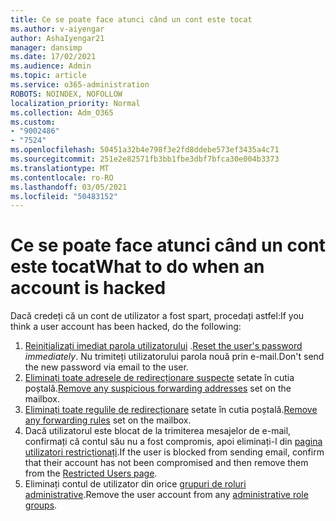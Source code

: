 ```yaml
---
title: Ce se poate face atunci când un cont este tocat
ms.author: v-aiyengar
author: AshaIyengar21
manager: dansimp
ms.date: 17/02/2021
ms.audience: Admin
ms.topic: article
ms.service: o365-administration
ROBOTS: NOINDEX, NOFOLLOW
localization_priority: Normal
ms.collection: Adm_O365
ms.custom:
- "9002486"
- "7524"
ms.openlocfilehash: 50451a32b4e798f3e2fd8ddebe573ef3435a4c71
ms.sourcegitcommit: 251e2e82571fb3bb1fbe3dbf7bfca30e004b3373
ms.translationtype: MT
ms.contentlocale: ro-RO
ms.lasthandoff: 03/05/2021
ms.locfileid: "50483152"
---
```

# <a name="what-to-do-when-an-account-is-hacked"></a><span data-ttu-id="2e885-102">Ce se poate face atunci când un cont este tocat</span><span class="sxs-lookup"><span data-stu-id="2e885-102">What to do when an account is hacked</span></span>

<span data-ttu-id="2e885-103">Dacă credeți că un cont de utilizator a fost spart, procedați astfel:</span><span class="sxs-lookup"><span data-stu-id="2e885-103">If you think a user account has been hacked, do the following:</span></span>

1. <span data-ttu-id="2e885-104">[Reinițializați imediat parola utilizatorului](https://go.microsoft.com/fwlink/?linkid=2103704) .</span><span class="sxs-lookup"><span data-stu-id="2e885-104">[Reset the user's password](https://go.microsoft.com/fwlink/?linkid=2103704) *immediately*.</span></span> <span data-ttu-id="2e885-105">Nu trimiteți utilizatorului parola nouă prin e-mail.</span><span class="sxs-lookup"><span data-stu-id="2e885-105">Don't send the new password via email to the user.</span></span>
1. <span data-ttu-id="2e885-106">[Eliminați toate adresele de redirecționare suspecte](https://go.microsoft.com/fwlink/?linkid=2103705) setate în cutia poștală.</span><span class="sxs-lookup"><span data-stu-id="2e885-106">[Remove any suspicious forwarding addresses](https://go.microsoft.com/fwlink/?linkid=2103705) set on the mailbox.</span></span>
1. <span data-ttu-id="2e885-107">[Eliminați toate regulile de redirecționare](https://go.microsoft.com/fwlink/?linkid=2103706) setate în cutia poștală.</span><span class="sxs-lookup"><span data-stu-id="2e885-107">[Remove any forwarding rules](https://go.microsoft.com/fwlink/?linkid=2103706) set on the mailbox.</span></span>
1. <span data-ttu-id="2e885-108">Dacă utilizatorul este blocat de la trimiterea mesajelor de e-mail, confirmați că contul său nu a fost compromis, apoi eliminați-l din [pagina utilizatori restricționați](https://go.microsoft.com/fwlink/?linkid=2103706).</span><span class="sxs-lookup"><span data-stu-id="2e885-108">If the user is blocked from sending email, confirm that their account has not been compromised and then remove them from the [Restricted Users page](https://go.microsoft.com/fwlink/?linkid=2103706).</span></span>
1. <span data-ttu-id="2e885-109">Eliminați contul de utilizator din orice [grupuri de roluri administrative](https://go.microsoft.com/fwlink/?linkid=2092294).</span><span class="sxs-lookup"><span data-stu-id="2e885-109">Remove the user account from any [administrative role groups](https://go.microsoft.com/fwlink/?linkid=2092294).</span></span>